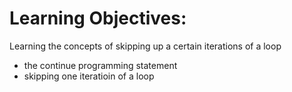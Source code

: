 Learning Objectives:
=======================

Learning the concepts of skipping up a certain iterations of a loop
 - the continue programming statement
 - skipping one iteratioin of a loop

